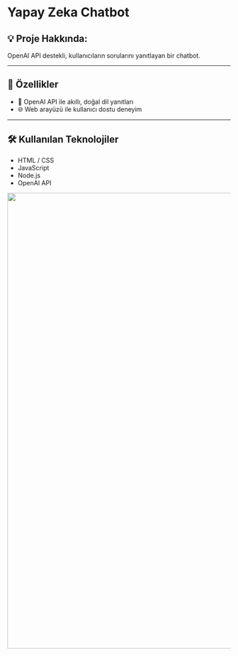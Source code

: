 # Yapay Zeka Chatbot

## 💡 Proje Hakkında:  
OpenAI API destekli, kullanıcıların sorularını yanıtlayan bir chatbot.

---

## 🚀 Özellikler

- 🧠 OpenAI API ile akıllı, doğal dil yanıtları
- 🌐 Web arayüzü ile kullanıcı dostu deneyim

---

## 🛠️ Kullanılan Teknolojiler

  
- HTML / CSS
- JavaScript
- Node.js  
- OpenAI API

<img width="1919" height="1027" src="https://github.com/user-attachments/assets/58af9e42-4f09-4e4b-9cdf-28a5d9d76fb1" />
